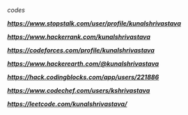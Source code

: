 *codes*

***https://www.stopstalk.com/user/profile/kunalshrivastava***

***https://www.hackerrank.com/kunalshrivastava***

***https://codeforces.com/profile/kunalshrivastava***

***https://www.hackerearth.com/@kunalshrivastava***

***https://hack.codingblocks.com/app/users/221886***

***https://www.codechef.com/users/kshrivastava***

***https://leetcode.com/kunalshrivastava/***
